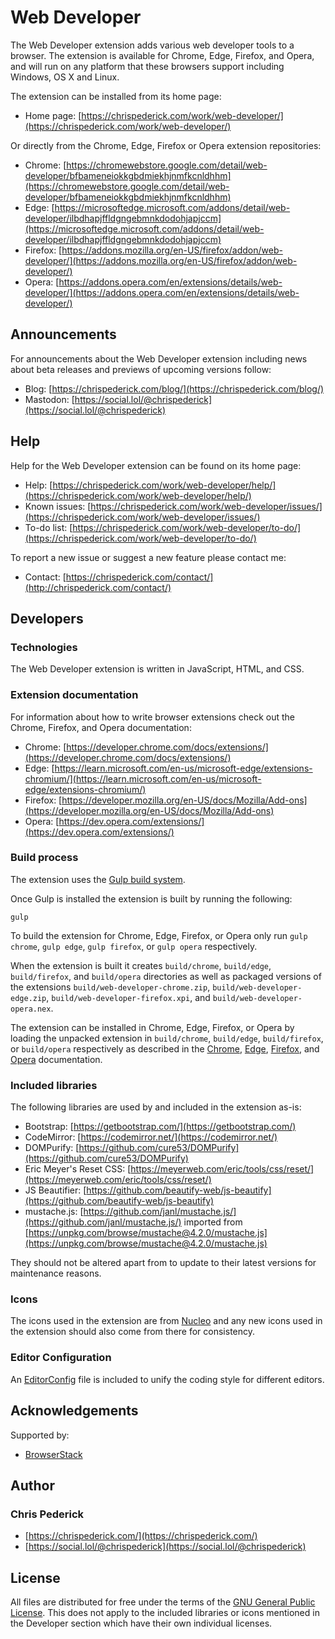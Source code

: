 Web Developer
=============

The Web Developer extension adds various web developer tools to a browser.
The extension is available for Chrome, Edge, Firefox, and Opera, and will run on any platform that these browsers support including Windows, OS X and Linux.

The extension can be installed from its home page:

* Home page: [https://chrispederick.com/work/web-developer/](https://chrispederick.com/work/web-developer/)

Or directly from the Chrome, Edge, Firefox or Opera extension repositories:

* Chrome: [https://chromewebstore.google.com/detail/web-developer/bfbameneiokkgbdmiekhjnmfkcnldhhm](https://chromewebstore.google.com/detail/web-developer/bfbameneiokkgbdmiekhjnmfkcnldhhm)
* Edge: [https://microsoftedge.microsoft.com/addons/detail/web-developer/ilbdhapjffldgngebmnkdodohjapjccm](https://microsoftedge.microsoft.com/addons/detail/web-developer/ilbdhapjffldgngebmnkdodohjapjccm)
* Firefox: [https://addons.mozilla.org/en-US/firefox/addon/web-developer/](https://addons.mozilla.org/en-US/firefox/addon/web-developer/)
* Opera:
[https://addons.opera.com/en/extensions/details/web-developer/](https://addons.opera.com/en/extensions/details/web-developer/)

Announcements
-------------

For announcements about the Web Developer extension including news about beta releases and previews of upcoming versions follow:

* Blog: [https://chrispederick.com/blog/](https://chrispederick.com/blog/)
* Mastodon: [https://social.lol/@chrispederick](https://social.lol/@chrispederick)

Help
----

Help for the Web Developer extension can be found on its home page:

* Help: [https://chrispederick.com/work/web-developer/help/](https://chrispederick.com/work/web-developer/help/)
* Known issues: [https://chrispederick.com/work/web-developer/issues/](https://chrispederick.com/work/web-developer/issues/)
* To-do list: [https://chrispederick.com/work/web-developer/to-do/](https://chrispederick.com/work/web-developer/to-do/)

To report a new issue or suggest a new feature please contact me:

* Contact: [https://chrispederick.com/contact/](http://chrispederick.com/contact/)

Developers
----------

### Technologies

The Web Developer extension is written in JavaScript, HTML, and CSS.

### Extension documentation

For information about how to write browser extensions check out the Chrome, Firefox, and Opera documentation:

* Chrome: [https://developer.chrome.com/docs/extensions/](https://developer.chrome.com/docs/extensions/)
* Edge: [https://learn.microsoft.com/en-us/microsoft-edge/extensions-chromium/](https://learn.microsoft.com/en-us/microsoft-edge/extensions-chromium/)
* Firefox: [https://developer.mozilla.org/en-US/docs/Mozilla/Add-ons](https://developer.mozilla.org/en-US/docs/Mozilla/Add-ons)
* Opera: [https://dev.opera.com/extensions/](https://dev.opera.com/extensions/)

### Build process

The extension uses the [Gulp build system](https://gulpjs.com/).

Once Gulp is installed the extension is built by running the following:

	gulp

To build the extension for Chrome, Edge, Firefox, or Opera only run `gulp chrome`, `gulp edge`, `gulp firefox`, or `gulp opera` respectively.

When the extension is built it creates `build/chrome`, `build/edge`, `build/firefox`, and `build/opera` directories as well as packaged versions of the extensions `build/web-developer-chrome.zip`, `build/web-developer-edge.zip`, `build/web-developer-firefox.xpi`, and `build/web-developer-opera.nex`.

The extension can be installed in Chrome, Edge, Firefox, or Opera by loading the unpacked extension in `build/chrome`, `build/edge`, `build/firefox`, or `build/opera` respectively as described in the [Chrome](https://developer.chrome.com/docs/extensions/get-started/tutorial/hello-world#load-unpacked), [Edge](https://learn.microsoft.com/en-us/microsoft-edge/extensions-chromium/getting-started/extension-sideloading), [Firefox](https://developer.mozilla.org/en-US/docs/Mozilla/Add-ons/WebExtensions/Your_first_WebExtension#trying_it_out), and [Opera](https://dev.opera.com/extensions/testing/) documentation.

### Included libraries

The following libraries are used by and included in the extension as-is:

* Bootstrap: [https://getbootstrap.com/](https://getbootstrap.com/)
* CodeMirror: [https://codemirror.net/](https://codemirror.net/)
* DOMPurify: [https://github.com/cure53/DOMPurify](https://github.com/cure53/DOMPurify)
* Eric Meyer's Reset CSS: [https://meyerweb.com/eric/tools/css/reset/](https://meyerweb.com/eric/tools/css/reset/)
* JS Beautifier: [https://github.com/beautify-web/js-beautify](https://github.com/beautify-web/js-beautify)
* mustache.js: [https://github.com/janl/mustache.js/](https://github.com/janl/mustache.js/) imported from [https://unpkg.com/browse/mustache@4.2.0/mustache.js](https://unpkg.com/browse/mustache@4.2.0/mustache.js)

They should not be altered apart from to update to their latest versions for maintenance reasons.

### Icons

The icons used in the extension are from [Nucleo](https://nucleoapp.com) and any new icons used in the extension should also come from there for consistency.

### Editor Configuration

An [EditorConfig](https://editorconfig.org/) file is included to unify the coding style for different editors.

Acknowledgements
----------------

Supported by:

* [BrowserStack](https://www.browserstack.com/)

Author
------

### Chris Pederick

* [https://chrispederick.com/](https://chrispederick.com/)
* [https://social.lol/@chrispederick](https://social.lol/@chrispederick)

License
-------

All files are distributed for free under the terms of the
[GNU General Public License](https://www.gnu.org/licenses/gpl-3.0.txt).
This does not apply to the included libraries or icons mentioned in the Developer section which have their own individual licenses.
